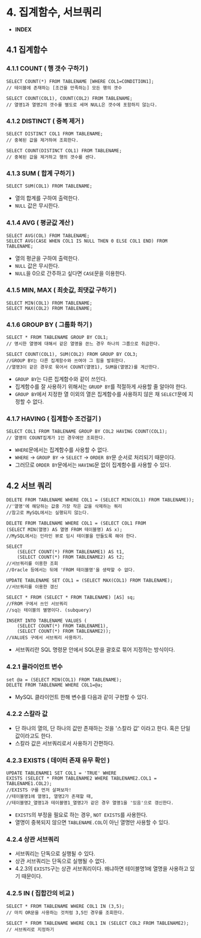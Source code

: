 # 4. 집계함수, 서브쿼리

- **INDEX**

## 4.1 집계함수

### 4.1.1 COUNT ( 행 갯수 구하기 )

    SELECT COUNT(*) FROM TABLENAME [WHERE COL1=CONDITION1];
    // 테이블에 존재하는 [조건을 만족하는] 모든 행의 갯수
    
    SELECT COUNT(COL1), COUNT(COL2) FROM TABLENAME;
    // 열명1과 열명2의 갯수를 별도로 세며 NULL은 갯수에 포함하지 않는다.

### 4.1.2 DISTINCT ( 중복 제거 )

    SELECT DISTINCT COL1 FROM TABLENAME;
    // 중복된 값을 제거하여 조회한다.
    
    SELECT COUNT(DISTINCT COL1) FROM TABLENAME;
    // 중복된 값을 제거하고 행의 갯수를 센다.

### 4.1.3 SUM ( 합계 구하기 )

    SELECT SUM(COL1) FROM TABLENAME;

- 열의 합계를 구하여 출력한다.
- `NULL` 값은 무시한다.

### 4.1.4 AVG ( 평균값 계산 )

    SELECT AVG(COL) FROM TABLENAME;
    SELECT AVG(CASE WHEN COL1 IS NULL THEN 0 ELSE COL1 END) FROM TABLENAME;

- 열의 평균을 구하여 출력한다.
- `NULL` 값은 무시한다.
- `NULL`을 0으로 간주하고 싶다면 `CASE`문을 이용한다.

### 4.1.5 MIN, MAX ( 최솟값, 최댓값 구하기 )

    SELECT MIN(COL1) FROM TABLENAME;
    SELECT MAX(COL2) FROM TABLENAME;

### 4.1.6 GROUP BY ( 그룹화 하기 )

    SELECT * FROM TABLENAME GROUP BY COL1;
    // 명시한 열명에 대해서 같은 열명을 쓴느 경우 하나의 그룹으로 취급한다.
    
    SELECT COUNT(COL1), SUM(COL2) FROM GROUP BY COL3;
    //GROUP BY는 다른 집계함수와 쓰여야 그 힘을 발휘한다.
    //열명3이 같은 경우로 묶어서 COUNT(열명1), SUM을(열명2)를 계산한다.

- `GROUP BY`는 다른 집계함수와 같이 쓰인다.
- 집계함수를 잘 사용하기 위해서는 `GRUOP BY`를 적절하게 사용할 줄 알아야 한다.
- `GROUP BY`에서 지정한 열 이외의 열은 집계함수를 사용하지 않은 채 `SELECT`문에 지정할 수 없다.

### 4.1.7 HAVING ( 집계함수 조건걸기 )

    SELECT COL1 FROM TABLENAME GROUP BY COL2 HAVING COUNT(COL1);
    // 열명의 COUNT집계가 1인 경우에만 조회한다.

- `WHERE`문에서는 집계함수를 사용할 수 없다.
- `WHERE` → `GROUP BY` → `SELECT` → `ORDER BY`문 순서로 처리되기 때문이다.
- 그러므로 `ORDER BY`문에서는 `HAVING`문 없이 집계함수를 사용할 수 있다.

## 4.2 서브 쿼리

    DELETE FROM TABLENAME WHERE COL1 = (SELECT MIN(COL1) FROM TABLENAME));
    //'열명'에 해당하는 값중 가장 작은 값을 삭제하는 쿼리
    //참고로 MySQL에서는 실행되지 않는다. 
    
    DELETE FROM TABLENAME WHERE COL1 = (SELECT COL1 FROM
    (SELECT MIN(열명) AS 열명 FROM 테이블명) AS x);
    //MySQL에서는 인라인 뷰로 임시 테이블을 만들도록 해야 한다.
    
    SELECT 
        (SELECT COUNT(*) FROM TABLENAME1) AS t1,
        (SELECT COUNT(*) FROM TABLENAME2) AS t2;
    //서브쿼리를 이용한 조회
    //Oracle 등에서는 뒤에 'FROM 테이블명'을 생략할 수 없다.
    
    UPDATE TABLENAME SET COL1 = (SELECT MAX(COL1) FROM TABLENAME);
    //서브쿼리를 이용한 갱신
    
    SELECT * FROM (SELECT * FROM TABLENAME) [AS] sq;
    //FROM 구에서 쓰인 서브쿼리
    //sq는 테이블의 별명이다. (subquery) 
    
    INSERT INTO TABLENAME VALUES (
        (SELECT COUNT(*) FROM TABLENAME1),
        (SELECT COUNT(*) FROM TABLENAME2));
    //VALUES 구에서 서브쿼리 사용하기.

- 서브쿼리란 SQL 명령문 안에서 SQL문을 괄호로 묶어 지정하는 방식이다.

### 4.2.1 클라이언트 변수

    set @a = (SELECT MIN(COL1) FROM TABLENAME);
    DELETE FROM TABLENAME WHERE COL1=@a;

- MySQL 클라이언트 한해 변수를 다음과 같이 구현할 수 있다.

### 4.2.2 스칼라 값

- 단 하나의 열의, 단 하나의 값만 존재하는 것을 '스칼라 값' 이라고 한다. 혹은 단일 값이라고도 한다.
- 스칼라 값은 서브쿼리로서 사용하기 간편하다.

### 4.2.3 EXISTS ( 데이터 존재 유무 확인 )

    UPDATE TABLENAME1 SET COL1 = 'TRUE' WHERE
    EXISTS (SELECT * FROM TABLENAME2 WHERE TABLENAME2.COL1 = TABLENAME1.COL2);
    //EXISTS 구를 먼저 살펴보자!
    //테이블명1에 열명1, 열명2가 존재할 때, 
    //테이블명2_열명1과 테이블명1_열명2가 같은 경우 열명1을 '있음'으로 갱신한다.

- `EXISTS`의 부정을 필요로 하는 경우, `NOT EXISTS`를 사용한다.
- 열명이 중복되지 않으면 `TABLENAME.COL`이 아닌 열명만 사용할 수 있다.

### 4.2.4 상관 서브쿼리

- 서브쿼리는 단독으로 실행될 수 있다.
- 상관 서브쿼리는 단독으로 실행될 수 없다.
- 4.2.3의 `EXISTS`구는 상관 서브쿼리이다. 왜냐하면 테이블명1에 열명을 사용하고 있기 때문이다.

### 4.2.5 IN ( 집합간의 비교 )

    SELECT * FROM TABLENAME WHERE COL1 IN (3,5);
    // 마치 OR문을 사용하는 것처럼 3,5인 경우를 조회한다.
    
    SELECT * FROM TABLENAME WHERE COL1 IN (SELECT COL2 FROM TABLENAME2);
    // 서브쿼리로 지정하기